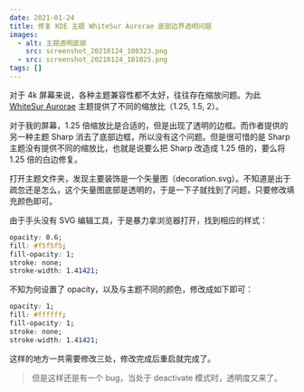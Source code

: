```yaml
---
date: 2021-01-24
title: 修复 KDE 主题 WhiteSur Aurorae 底部边界透明问题
images:
  - alt: 主题透明底部
    src: screenshot_20210124_100323.png
  - src: screenshot_20210124_101025.png
tags: []
---
```

对于 4k 屏幕来说，各种主题兼容性都不太好，往往存在缩放问题。为此 [WhiteSur Aurorae](https://store.kde.org/p/1398835/) 主题提供了不同的缩放比（1.25, 1.5, 2）。

对于我的屏幕，1.25 倍缩放比是合适的，但是出现了透明的边框。而作者提供的另一种主题 Sharp 消去了底部边框，所以没有这个问题。但是很可惜的是 Sharp 主题没有提供不同的缩放比，也就是说要么把 Sharp 改造成 1.25 倍的，要么将 1.25 倍的白边修复。

打开主题文件夹，发现主要装饰是一个矢量图（decoration.svg）。不知道是出于疏忽还是怎么，这个矢量图底部是透明的，于是一下子就找到了问题，只要修改填充颜色即可。

由于手头没有 SVG 编辑工具，于是暴力拿浏览器打开，找到相应的样式：

```css
opacity: 0.6;
fill: #f5f5f5;
fill-opacity: 1;
stroke: none;
stroke-width: 1.41421;
```

不知为何设置了 opacity，以及与主题不同的颜色，修改成如下即可：

```css
opacity: 1;
fill: #ffffff;
fill-opacity: 1;
stroke: none;
stroke-width: 1.41421;
```

这样的地方一共需要修改三处，修改完成后重启就完成了。

> 但是这样还是有一个 bug，当处于 deactivate 模式时，透明度又来了。